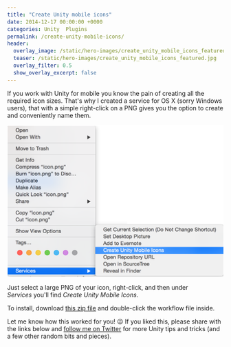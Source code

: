 ```yaml
---
title: "Create Unity mobile icons"
date: 2014-12-17 00:00:00 +0000
categories: Unity  Plugins
permalink: /create-unity-mobile-icons/
header:
  overlay_image: /static/hero-images/create_unity_mobile_icons_featured.jpg
  teaser: /static/hero-images/create_unity_mobile_icons_featured.jpg
  overlay_filter: 0.5
  show_overlay_excerpt: false
---
```

If you work with Unity for mobile you know the pain of creating all the required icon sizes. That's why I created a service for OS X (sorry Windows users), that with a simple right-click on a PNG gives you the option to create and conveniently name them.

![](/static/images/create-unity-mobile-icons/unity_create_mobile_icons.png)

Just select a large PNG of your icon, right-click, and then under _Services_ you'll find _Create Unity Mobile Icons_.

To install, download [this zip file](/static/zip/Create-Unity-Mobile-Icons.zip) and double-click the workflow file inside.

Let me know how this worked for you! 😉 If you liked this, please share with the links below and [follow me on Twitter](https://twitter.com) for more Unity tips and tricks (and a few other random bits and pieces).